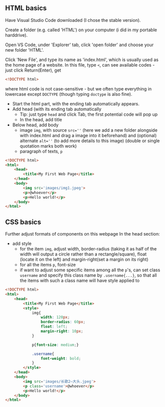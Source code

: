 ## HTML basics
Have Visual Studio Code downloaded (I chose the stable version). 

Create a folder (e.g. called 'HTML') on your computer (i did in my portable harddrive). 

Open VS Code, under 'Explorer' tab, click 'open folder' and choose your new folder 'HTML'. 

Click 'New File', and type its name as 'index.html', which is usually used as the home page of a website. 
In this file, type `<`, can see available codes - just click Return(Enter), get 
```html
<!DOCTYPE html>
```
where html code is not case-sensitive - but we often type everything in lowercase except `DOCTYPE` (though typing `doctype` is also fine).
- Start the html part, with the ending tab automatically appears. 
- Add head (with its ending tab automatically
  - Tip: just type `head` and click Tab, the first potential code will pop up
  -  In the head, add title
- Below head, add body
  - image  `img`, with source `src=''` (here we add a new folder alongside with index.html and drag a image into it beforehand) and (optional) alternate `alt=''` (to add more details to this image) (double or single quotation marks both work)
  - paragraph of texts, `p`
```html
<!DOCTYPE html>
<html>
    <head>
        <title>My First Web Page</title>
    </head>
    <body>
        <img src='images/img1.jpeg'>
        <p>@whoever</p>
        <p>Hello world!</p>
    </body>
</html>
```

## CSS basics
Further adjust formats of components on this webpage
In the head section: 
- add style
  - for the item `img`, adjust width, border-radius (taking it as half of the width will output a circle rather than a rectangle/square), float (locate it on the left) and margin-right(set a margin on its right)
  - for all the items `p`, font-size
  - if want to adjust some specific items among all the  `p`'s, can set class `username` and specify this class name by `.username{...}`, so that all the items with such a class name will have style applied to
```html
<!DOCTYPE html>
<html>
    <head>
        <title>My First Web Page</title>
        <style>
            img{
                width: 120px;
                border-radius: 60px;
                float: left;
                margin-right: 10px;
            }

            p{font-size: medium;}

            .username{
                font-weight: bold;
            }
        </style>
    </head>
    <body>
        <img src='images/长歌2—大头.jpeg'>
        <p class='username'>@whoever</p>
        <p>Hello world!</p>
    </body>
</html>
```



